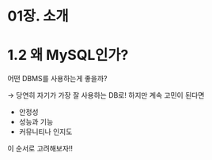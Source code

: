 # 01장. 소개

# 1.2 왜 MySQL인가?

어떤 DBMS를 사용하는게 좋을까? 

→ 당연히 자기가 가장 잘 사용하는 DB로! 하지만 계속 고민이 된다면

- 안정성
- 성능과 기능
- 커뮤니티나 인지도

이 순서로 고려해보자!!